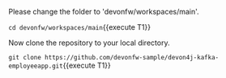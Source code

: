

Please change the folder to &#39;devonfw/workspaces/main&#39;.

`cd devonfw/workspaces/main`{{execute T1}}



Now clone the repository to your local directory.

`git clone https://github.com/devonfw-sample/devon4j-kafka-employeeapp.git`{{execute T1}}

